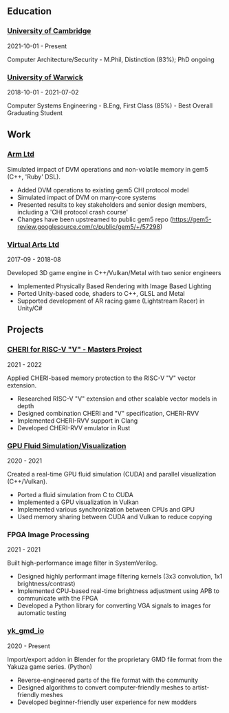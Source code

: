 ## Education
### [University of Cambridge](https://cam.ac.uk)

2021-10-01 - Present

Computer Architecture/Security - M.Phil, Distinction (83%); PhD ongoing


### [University of Warwick](https://warwick.ac.uk)

2018-10-01 - 2021-07-02

Computer Systems Engineering - B.Eng, First Class (85%) - Best Overall Graduating Student


## Work
### [Arm Ltd](https://arm.com)



Simulated impact of DVM operations and non-volatile memory in gem5 (C++, 'Ruby' DSL).
* Added DVM operations to existing gem5 CHI protocol model
* Simulated impact of DVM on many-core systems
* Presented results to key stakeholders and senior design members, including a 'CHI protocol crash course'
* Changes have been upstreamed to public gem5 repo (https://gem5-review.googlesource.com/c/public/gem5/+/57298)


### [Virtual Arts Ltd](https://virtualarts.co.uk)

2017-09 - 2018-08

Developed 3D game engine in C++/Vulkan/Metal with two senior engineers
* Implemented Physically Based Rendering with Image Based Lighting
* Ported Unity-based code, shaders to C++, GLSL and Metal
* Supported development of AR racing game (Lightstream Racer) in Unity/C#


## Projects
### [CHERI for RISC-V "V" - Masters Project](https://theturboturnip.github.io/academia/2022-06-06-capability-protection-scalable-vectors)

2021 - 2022

Applied CHERI-based memory protection to the RISC-V "V" vector extension.
* Researched RISC-V "V" extension and other scalable vector models in depth
* Designed combination CHERI and "V" specification, CHERI-RVV
* Implemented CHERI-RVV support in Clang
* Developed CHERI-RVV emulator in Rust


### [GPU Fluid Simulation/Visualization](https://theturboturnip.github.io/academia/2021-05-01-fluid-dynamics-opt-viz)

2020 - 2021

Created a real-time GPU fluid simulation (CUDA) and parallel visualization (C++/Vulkan).
* Ported a fluid simulation from C to CUDA
* Implemented a GPU visualization in Vulkan
* Implemented various synchronization between CPUs and GPU
* Used memory sharing between CUDA and Vulkan to reduce copying


### FPGA Image Processing

2021 - 2021

Built high-performance image filter in SystemVerilog.
* Designed highly performant image filtering kernels (3x3 convolution, 1x1 brightness/contrast)
* Implemented CPU-based real-time brightness adjustment using APB to communicate with the FPGA
* Developed a Python library for converting VGA signals to images for automatic testing


### [yk_gmd_io](https://github.com/theturboturnip/yk_gmd_io)

2020 - Present

Import/export addon in Blender for the proprietary GMD file format from the Yakuza game series. (Python)
* Reverse-engineered parts of the file format with the community
* Designed algorithms to convert computer-friendly meshes to artist-friendly meshes
* Developed beginner-friendly user experience for new modders


